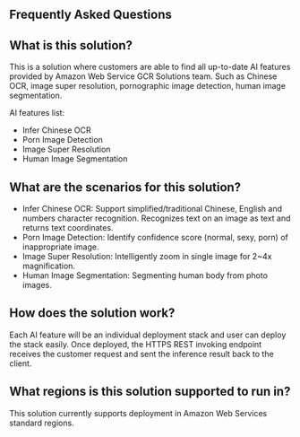 ## Frequently Asked Questions

## What is this solution?

This is a solution where customers are able to find all up-to-date AI features provided by Amazon Web Service GCR Solutions team. Such as Chinese OCR, image super resolution, pornographic image detection, human image segmentation.

AI features list:

- Infer Chinese OCR
- Porn Image Detection
- Image Super Resolution
- Human Image Segmentation

## What are the scenarios for this solution?

- Infer Chinese OCR: Support simplified/traditional Chinese, English and numbers character recognition. Recognizes text on an image as text and returns text coordinates.
- Porn Image Detection: Identify confidence score (normal, sexy, porn) of inappropriate image.
- Image Super Resolution: Intelligently zoom in single image for 2~4x magnification.
- Human Image Segmentation: Segmenting human body from photo images.


## How does the solution work?

Each AI feature will be an individual deployment stack and user can deploy the stack easily. Once deployed, the HTTPS REST invoking endpoint receives the customer request and sent the inference result back to the client.

## What regions is this solution supported to run in?

This solution currently supports deployment in Amazon Web Services standard regions.


